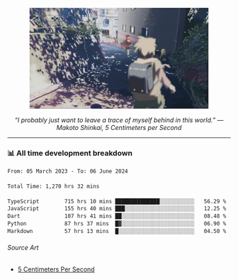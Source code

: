<p align="center"><img src="asset/header.jpg" width="80%"/></p>
<p align="center"><i>“I probably just want to leave a trace of myself behind in this world.” ― Makoto Shinkai, 5 Centimeters per Second</i></p>

---
<!--
<details>
  <summary>📃 My Resume</summary>

### Education

- 📖 **Computer Science**\
📆 10/2021 - present\
📍 **Thang Long University** - Hoang Mai, Hanoi, Vietnam

### Experience

<img align="right" src="https://img.shields.io/badge/Figma-F24E1E?style=flat&logo=figma&logoColor=white"/>
<img align="right" src="https://img.shields.io/badge/node.js-6DA55F?style=flat&logo=node.js&logoColor=white"/>
<img align="right" src="https://img.shields.io/badge/Next.js-black?style=flat&logo=next.js&logoColor=white"/>
<img align="right" src="https://img.shields.io/badge/TypeScript-007ACC?style=flat&logo=typescript&logoColor=white"/>


- 👨‍💻 **Frontend Web Intern**\
📆 07/2023 - present\
📍 **MQ ICT Solutions** - Hoang Mai, Hanoi, Vietnam
</details> 
-->

### 📊 All time development breakdown

<!--START_SECTION:waka-->

```txt
From: 05 March 2023 - To: 06 June 2024

Total Time: 1,270 hrs 32 mins

TypeScript        715 hrs 10 mins ██████████████░░░░░░░░░░░   56.29 %
JavaScript        155 hrs 40 mins ███░░░░░░░░░░░░░░░░░░░░░░   12.25 %
Dart              107 hrs 41 mins ██░░░░░░░░░░░░░░░░░░░░░░░   08.48 %
Python            87 hrs 37 mins  █▓░░░░░░░░░░░░░░░░░░░░░░░   06.90 %
Markdown          57 hrs 13 mins  █░░░░░░░░░░░░░░░░░░░░░░░░   04.50 %
```

<!--END_SECTION:waka-->

###### Source Art

-  [5 Centimeters Per Second](https://wallhaven.cc/w/nrowq1)

